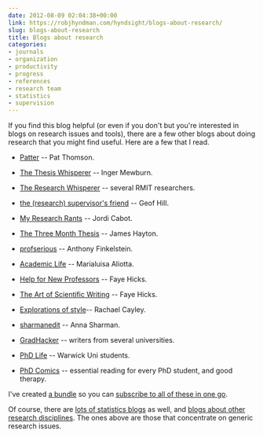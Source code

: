 ```yaml
---
date: 2012-08-09 02:04:38+00:00
link: https://robjhyndman.com/hyndsight/blogs-about-research/
slug: blogs-about-research
title: Blogs about research
categories:
- journals
- organization
- productivity
- progress
- references
- research team
- statistics
- supervision
---
```


If you find this blog helpful (or even if you don't but you're interested in blogs on research issues and tools), there are a few other blogs about doing research that you might find useful. Here are a few that I read.



  * [Patter](http://patthomson.wordpress.com/) -- Pat Thomson.

  * [The Thesis Whisperer](http://thesiswhisperer.com/) -- Inger Mewburn.

  * [The Research Whisperer](http://theresearchwhisperer.wordpress.com/) -- several RMIT researchers.

  * [the (research) supervisor's friend](http://supervisorsfriend.wordpress.com/) -- Geof Hill.

  * [My Research Rants](http://myresearchrants.wordpress.com/) -- Jordi Cabot.

  * [The Three Month Thesis](http://jameshaytonphd.com/everything/) -- James Hayton.

  * [profserious](http://blog.prof.so/) -- Anthony Finkelstein.

  * [Academic Life](http://marialuisaaliotta.wordpress.com/) -- Marialuisa Aliotta.

  * [Help for New Professors](http://help4newprofs.wordpress.com/) -- Faye Hicks.

  * [The Art of Scientific Writing](http://thesistips.wordpress.com/) -- Faye Hicks.

  * [Explorations of style](http://explorationsofstyle.wordpress.com/)-- Rachael Cayley.

  * [sharmanedit](http://sharmanedit.wordpress.com/) -- Anna Sharman.

  * [GradHacker](http://www.gradhacker.org/) -- writers from several universities.

  * [PhD Life](http://blogs.warwick.ac.uk/researchexchange/) -- Warwick Uni students.

  * [PhD Comics](http://www.phdcomics.com/comics.php) -- essential reading for every PhD student, and good therapy.

I've created [a bundle](http://www.google.com/reader/bundle/user%2F15350839325370906198%2Fbundle%2Fresearch) so you can [subscribe to all of these in one go](http://www.google.com/reader/bundle/user%2F15350839325370906198%2Fbundle%2Fresearch).

Of course, there are [lots of statistics blogs](http://academicblogs.org/index.php?title=Mathematics/Statistics#Statistics_.28math.ST.29) as well, and [blogs about other research disciplines](http://www.academicblogs.org). The ones above are those that concentrate on generic research issues.
